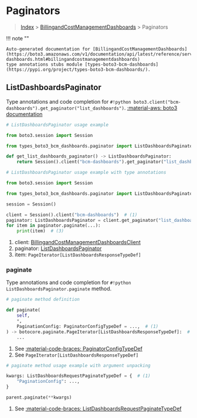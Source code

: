 # Paginators

> [Index](../README.md) > [BillingandCostManagementDashboards](./README.md) > Paginators

!!! note ""

    Auto-generated documentation for [BillingandCostManagementDashboards](https://boto3.amazonaws.com/v1/documentation/api/latest/reference/services/bcm-dashboards.html#billingandcostmanagementdashboards)
    type annotations stubs module [types-boto3-bcm-dashboards](https://pypi.org/project/types-boto3-bcm-dashboards/).

## ListDashboardsPaginator

Type annotations and code completion for `#!python boto3.client("bcm-dashboards").get_paginator("list_dashboards")`.
[:material-aws: boto3 documentation](https://boto3.amazonaws.com/v1/documentation/api/latest/reference/services/bcm-dashboards/paginator/ListDashboards.html#BillingandCostManagementDashboards.Paginator.ListDashboards)

```python
# ListDashboardsPaginator usage example

from boto3.session import Session

from types_boto3_bcm_dashboards.paginator import ListDashboardsPaginator

def get_list_dashboards_paginator() -> ListDashboardsPaginator:
    return Session().client("bcm-dashboards").get_paginator("list_dashboards")
```

```python
# ListDashboardsPaginator usage example with type annotations

from boto3.session import Session

from types_boto3_bcm_dashboards.paginator import ListDashboardsPaginator

session = Session()

client = Session().client("bcm-dashboards")  # (1)
paginator: ListDashboardsPaginator = client.get_paginator("list_dashboards")  # (2)
for item in paginator.paginate(...):
    print(item)  # (3)
```

1. client: [BillingandCostManagementDashboardsClient](./client.md)
2. paginator: [ListDashboardsPaginator](./paginators.md#listdashboardspaginator)
3. item: `PageIterator[ListDashboardsResponseTypeDef]`


### paginate

Type annotations and code completion for `#!python ListDashboardsPaginator.paginate` method.

```python
# paginate method definition

def paginate(
    self,
    *,
    PaginationConfig: PaginatorConfigTypeDef = ...,  # (1)
) -> botocore.paginate.PageIterator[ListDashboardsResponseTypeDef]:  # (2)
    ...
```

1. See [:material-code-braces: PaginatorConfigTypeDef](./type_defs.md#paginatorconfigtypedef)
2. See `PageIterator[ListDashboardsResponseTypeDef]`


```python
# paginate method usage example with argument unpacking

kwargs: ListDashboardsRequestPaginateTypeDef = {  # (1)
    "PaginationConfig": ...,
}

parent.paginate(**kwargs)
```

1. See [:material-code-braces: ListDashboardsRequestPaginateTypeDef](./type_defs.md#listdashboardsrequestpaginatetypedef)
